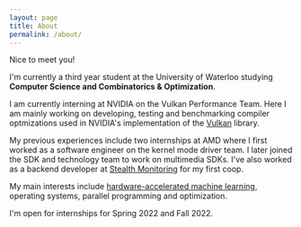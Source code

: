 ```yaml
---
layout: page
title: About
permalink: /about/
---
```


Nice to meet you!

I'm currently a third year student at the University of Waterloo studying **Computer Science and Combinatorics & Optimization**. 

I am currently interning at NVIDIA on the Vulkan Performance Team. Here I am mainly working on developing, testing and benchmarking compiler optmizations used in NVIDIA's implementation of the [Vulkan][vulkan] library.

My previous experiences include two internships at AMD where I first worked as a software engineer on the kernel mode driver team. I later joined the SDK and technology team to work on multimedia SDKs. I've also worked as a backend developer at [Stealth Monitoring][stealth-monitor] for my first coop.

My main interests include [hardware-accelerated machine learning][hardware-accel], operating systems, parallel programming and optimization.

I'm open for internships for Spring 2022 and Fall 2022.

[stealth-monitor]: https://stealthmonitoring.com
[hardware-accel]: https://openai.com/blog/ai-and-compute/
[vulkan]: https://developer.nvidia.com/vulkan